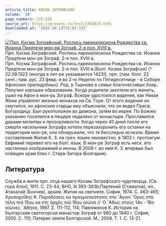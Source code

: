 ```yaml
---
article_title: КОСМА ЗОГРАФСКИЙ
volume: '38'
page_numbers: 225-226
source_url: https://pravenc.ru/text/2458819.html
downloaded_at: '2025-10-13T15:07:33Z'
---
```


[![Прп. Косма Зографский. Роспись парекклисиона Рождества св. Иоанна Предтечи мон-ря Зограф. 2-я пол. XVIII в.](https://pravenc.ru/data/2019/08/11/1236501294/i200.jpg "Кликните для увеличения картинки")](https://pravenc.ru/data/2019/08/11/1236501294/i400.jpg)Прп. Косма Зографский. Роспись парекклисиона Рождества св. Иоанна Предтечи мон-ря Зограф. 2-я пол. XVIII в.  
Прп. Косма Зографский. Роспись парекклисиона Рождества св. Иоанна Предтечи мон-ря Зограф. 2-я пол. XVIII в.[Болг. Козма Зографски] († 22.09.1323 (иногда в лит-ре указывается 1423)), прп. (пам. болг. 22 сент.; пам. рус. 23 февр. и во 2-ю Неделю по Пятидесятнице - в Соборе Афонских преподобных). Род. в Тырнове в семье благочестивых бояр. Получил хорошее образование. Когда родители захотели его женить, ушел на Афон в мон-рь Зограф. Вскоре удостоился видения, как Некая Жена управляет жизнью монахов на Св. Горе. От этого видения он смутился, но афонские старцы ему объяснили, что он видел Пресв. Богородицу. Был рукоположен во диакона, затем во иерея. По Божию указанию поселился в пещере недалеко от монастыря. Прославился дарами молитвы и прозорливости. Когда через 40 дней после его смерти насельники Зографа хотели перезахоронить его останки на территории мон-ря, они обнаружили, что те бесследно исчезли. Время составления Жития К. З. на греч. языке неизвестно, в 1802 г. протоигум. Евфимий перевел его на болг. язык. В мон-ре Зограф есть неск. его настенных изображений и иконы. В 2008 г. во имя К. З. впервые был освящен храм близ г. Стара-Загора (Болгария).

## Литература

Служба и житiе прп. отца нашего Космы Зографскаго чудотворца. [Св. гора Атон], 1911. С. 23-44; BHG, N 393-393b;Партений (Стаматов), еп., Атанасий (Бончев), архим. Жития на светиите. София, 1974. С. 463-465; Χρυσοχοΐδης Κ. Παραδόσεις κα πραγματικότητες στο ῞Αγιον ῎Ορος στὰ τέλη τοῦ 15ου κα στς ἀρχὲς τοῦ 16ου αἰώνα // ῾Ο ῎Αθως στοὺς 14ο - 16ο αἰῶνες. ᾿Αθήνα, 1997. Σ. 111-112, 114; Павликянов К. История на българския светогорски манастир Зограф от 980 до 1840 г. София, 2005. С. 110; Патерик земли Болгарской. М., 2008. Т. 1. С. 13-21.
